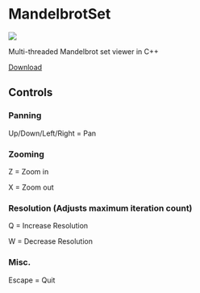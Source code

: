 # MandelbrotSet

<img src="https://thumbs.gfycat.com/ImpossibleFastBoubou-size_restricted.gif">

Multi-threaded Mandelbrot set viewer in C++

[Download](https://github.com/armytricks/MandelbrotSet/releases/latest)

## Controls

### Panning
Up/Down/Left/Right = Pan

### Zooming
Z = Zoom in

X = Zoom out

### Resolution (Adjusts maximum iteration count)
Q = Increase Resolution

W = Decrease Resolution

### Misc.
Escape = Quit
